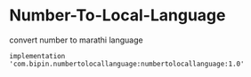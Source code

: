 # Number-To-Local-Language
convert number to marathi language

`implementation 'com.bipin.numbertolocallanguage:numbertolocallanguage:1.0'`
